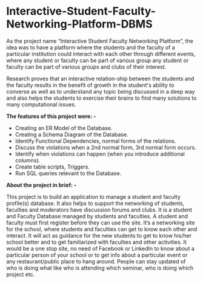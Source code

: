 # Interactive-Student-Faculty-Networking-Platform-DBMS

As the project name “Interactive Student Faculty Networking Platform”, the idea was to have a platform where the students and the faculty of a particular institution could interact with each other through different events, where any student or faculty can be part of various group any student or faculty can be part of various groups and clubs of their interest.

Research proves that an interactive relation-ship between the students and the faculty results in the benefit of growth in the student's ability to converse as well as to understand any topic being discussed in a deep way and also helps the students to exercise their brains to find many solutions to many computational issues.

**The features of this project were: -**

- Creating an ER Model of the Database.
- Creating a Schema Diagram of the Database.
- Identify Functional Dependencies, normal forms of the relations.
- Discuss the violations when a 2nd normal form, 3rd normal form occurs.
- Identify when violations can happen (when you introduce additional columns).
- Create table scripts, Triggers.
- Run SQL queries relevant to the Database.

**About the project in brief: -**

This project is to build an application to manage a student and faculty profile(s) database. It also helps to support the networking of students, faculties and moderators have discussion forums and clubs. It is a student and Faculty Database managed by students and faculties. A student and faculty must first register before they can use the site. It’s a networking site for the school, where students and faculties can get to know each other and interact. It will act as guidance for the new students to get to know his/her school better and to get familiarized with faculties and other activities. It would be a one stop site, no need of Facebook or LinkedIn to know about a particular person of your school or to get info about a particular event or any restaurant/public place to hang around. People can stay updated of who is doing what like who is attending which seminar, who is doing which project etc.
